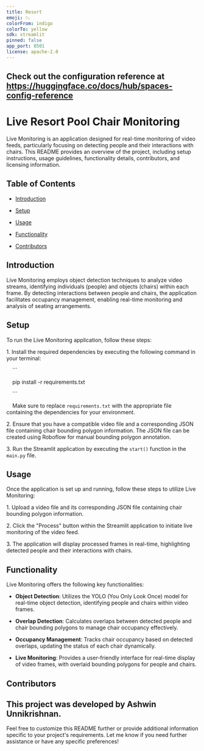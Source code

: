 ```yaml
---
title: Resort
emoji: 📉
colorFrom: indigo
colorTo: yellow
sdk: streamlit
pinned: false
app_port: 8501
license: apache-2.0
---
```


Check out the configuration reference at https://huggingface.co/docs/hub/spaces-config-reference
---

# Live Resort Pool Chair Monitoring

Live Monitoring is an application designed for real-time monitoring of video feeds, particularly focusing on detecting people and their interactions with chairs. This README provides an overview of the project, including setup instructions, usage guidelines, functionality details, contributors, and licensing information.

## Table of Contents

- [Introduction](#introduction)

- [Setup](#setup)

- [Usage](#usage)

- [Functionality](#functionality)

- [Contributors](#contributors)

## Introduction

Live Monitoring employs object detection techniques to analyze video streams, identifying individuals (people) and objects (chairs) within each frame. By detecting interactions between people and chairs, the application facilitates occupancy management, enabling real-time monitoring and analysis of seating arrangements.

## Setup

To run the Live Monitoring application, follow these steps:

1\. Install the required dependencies by executing the following command in your terminal:

    ```

    pip install -r requirements.txt

    ```

    Make sure to replace `requirements.txt` with the appropriate file containing the dependencies for your environment.

2\. Ensure that you have a compatible video file and a corresponding JSON file containing chair bounding polygon information. The JSON file can be created using Roboflow for manual bounding polygon annotation.

3\. Run the Streamlit application by executing the `start()` function in the `main.py` file.

## Usage

Once the application is set up and running, follow these steps to utilize Live Monitoring:

1\. Upload a video file and its corresponding JSON file containing chair bounding polygon information.

2\. Click the "Process" button within the Streamlit application to initiate live monitoring of the video feed.

3\. The application will display processed frames in real-time, highlighting detected people and their interactions with chairs.

## Functionality

Live Monitoring offers the following key functionalities:

- **Object Detection**: Utilizes the YOLO (You Only Look Once) model for real-time object detection, identifying people and chairs within video frames.

- **Overlap Detection**: Calculates overlaps between detected people and chair bounding polygons to manage chair occupancy effectively.

- **Occupancy Management**: Tracks chair occupancy based on detected overlaps, updating the status of each chair dynamically.

- **Live Monitoring**: Provides a user-friendly interface for real-time display of video frames, with overlaid bounding polygons for people and chairs.

## Contributors

This project was developed by Ashwin Unnikrishnan.
---

Feel free to customize this README further or provide additional information specific to your project's requirements. Let me know if you need further assistance or have any specific preferences!
